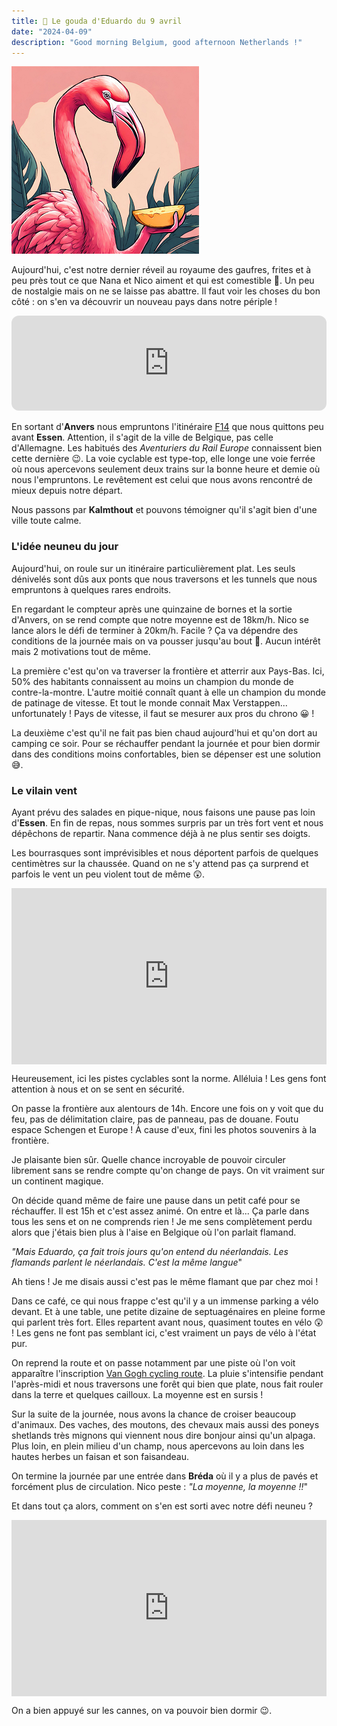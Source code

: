 ```yaml
---
title: 🧀 Le gouda d'Eduardo du 9 avril
date: "2024-04-09"
description: "Good morning Belgium, good afternoon Netherlands !"
---
```


![Gouda d'Eduardo](../gouda_eduardo.png)

Aujourd'hui, c'est notre dernier réveil au royaume des gaufres, frites et à peu près tout ce que Nana et Nico aiment et qui est comestible 🤭. Un peu de nostalgie mais on ne se laisse pas abattre. Il faut voir les choses du bon côté : on s'en va découvrir un nouveau pays dans notre périple !

<iframe style="border-radius:12px" src="https://open.spotify.com/embed/track/5zvJ6DUahHHjeknQPn7iAH?utm_source=generator" width="100%" height="152" frameBorder="0" allow="autoplay; clipboard-write; encrypted-media; picture-in-picture" loading="lazy"></iframe>

En sortant d'**Anvers** nous empruntons l'itinéraire [F14](https://fietssnelwegen.be/fr/cyclostrades/F14) que nous quittons peu avant **Essen**. Attention, il s'agit de la ville de Belgique, pas celle d'Allemagne. Les habitués des *Aventuriers du Rail Europe* connaissent bien cette dernière 😉. La voie cyclable est type-top, elle longe une voie ferrée où nous apercevons seulement deux trains sur la bonne heure et demie où nous l'empruntons. Le revêtement est celui que nous avons rencontré de mieux depuis notre départ.

Nous passons par **Kalmthout** et pouvons témoigner qu'il s'agit bien d'une ville toute calme.

### L'idée neuneu du jour

Aujourd'hui, on roule sur un itinéraire particulièrement plat. Les seuls dénivelés sont dûs aux ponts que nous traversons et les tunnels que nous empruntons à quelques rares endroits.

En regardant le compteur après une quinzaine de bornes et la sortie d'Anvers, on se rend compte que notre moyenne est de 18km/h. Nico se lance alors le défi de terminer à 20km/h. Facile ? Ça va dépendre des conditions de la journée mais on va pousser jusqu'au bout 🤠. Aucun intérêt mais 2 motivations tout de même.

La première c'est qu'on va traverser la frontière et atterrir aux Pays-Bas. Ici, 50% des habitants connaissent au moins un champion du monde de contre-la-montre. L'autre moitié connaît quant à elle un champion du monde de patinage de vitesse. Et tout le monde connait Max Verstappen... unfortunately ! Pays de vitesse, il faut se mesurer aux pros du chrono 😀 !

La deuxième c'est qu'il ne fait pas bien chaud aujourd'hui et qu'on dort au camping ce soir. Pour se réchauffer pendant la journée et pour bien dormir dans des conditions moins confortables, bien se dépenser est une solution 😅.

### Le vilain vent
Ayant prévu des salades en pique-nique, nous faisons une pause pas loin d'**Essen**. En fin de repas, nous sommes surpris par un très fort vent et nous dépêchons de repartir. Nana commence déjà à ne plus sentir ses doigts.

Les bourrasques sont imprévisibles et nous déportent parfois de quelques centimètres sur la chaussée. Quand on ne s'y attend pas ça surprend et parfois le vent un peu violent tout de même 😲.

<div style="width: 100%; height: 0; position: relative; padding-bottom: 56%;"><iframe src="https://giphy.com/embed/26n6Mr1bkvZNAJup2" style="top: 0; left: 0; width: 100%; height: 100%; position: absolute; border: 0;" allowfullscreen scrolling="no" allow="encrypted-media;" class="giphy-embed"></iframe></div>

Heureusement, ici les pistes cyclables sont la norme. Alléluia ! Les gens font attention à nous et on se sent en sécurité.

On passe la frontière aux alentours de 14h. Encore une fois on y voit que du feu, pas de délimitation claire, pas de panneau, pas de douane. Foutu espace Schengen et Europe ! À cause d'eux, fini les photos souvenirs à la frontière. 

Je plaisante bien sûr. Quelle chance incroyable de pouvoir circuler librement sans se rendre compte qu'on change de pays. On vit vraiment sur un continent magique.

On décide quand même de faire une pause dans un petit café pour se réchauffer. Il est 15h et c'est assez animé. On entre et là... Ça parle dans tous les sens et on ne comprends rien ! Je me sens complètement perdu alors que j'étais bien plus à l'aise en Belgique où l'on parlait flamand.

*"Mais Eduardo, ça fait trois jours qu'on entend du néerlandais. Les flamands parlent le néerlandais. C'est la même langue*"

Ah tiens ! Je me disais aussi c'est pas le même flamant que par chez moi !

Dans ce café, ce qui nous frappe c'est qu'il y a un immense parking a vélo devant. Et à une table, une petite dizaine de septuagénaires en pleine forme qui parlent très fort. Elles repartent avant nous, quasiment toutes en vélo 😲 ! Les gens ne font pas semblant ici, c'est vraiment un pays de vélo à l'état pur.

On reprend la route et on passe notamment par une piste où l'on voit apparaître l'inscription [Van Gogh cycling route](https://www.visitbrabant.com/en/things-to-do/van-gogh-routes). La pluie s'intensifie pendant l'après-midi et nous traversons une forêt qui bien que plate, nous fait rouler dans la terre et quelques cailloux. La moyenne est en sursis !

Sur la suite de la journée, nous avons la chance de croiser beaucoup d'animaux. Des vaches, des moutons, des chevaux mais aussi des poneys shetlands très mignons qui viennent nous dire bonjour ainsi qu'un alpaga. Plus loin, en plein milieu d'un champ, nous apercevons au loin dans les hautes herbes un faisan et son faisandeau. 

On termine la journée par une entrée dans **Bréda** où il y a plus de pavés et forcément plus de circulation. Nico peste : *"La moyenne, la moyenne !!*"

Et dans tout ça alors, comment on s'en est sorti avec notre défi neuneu ?

<div style="width: 100%; height: 0; position: relative; padding-bottom: 56%;"><iframe src="https://giphy.com/embed/a0h7sAqON67nO" style="top: 0; left: 0; width: 100%; height: 100%; position: absolute; border: 0;" allowfullscreen scrolling="no" allow="encrypted-media;" class="giphy-embed"></iframe></div>

On a bien appuyé sur les cannes, on va pouvoir bien dormir 😉.